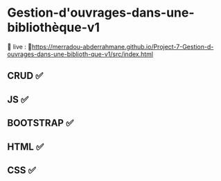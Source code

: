 # Gestion-d'ouvrages-dans-une-bibliothèque-v1
 
🔴 live : 🔗https://merradou-abderrahmane.github.io/Project-7-Gestion-d-ouvrages-dans-une-biblioth-que-v1/src/index.html

## CRUD :white_check_mark:
## JS :white_check_mark:
## BOOTSTRAP :white_check_mark:
## HTML :white_check_mark:
## CSS :white_check_mark:

